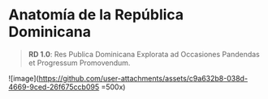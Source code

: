 # Anatomía de la República Dominicana

> **RD 1.0**: Res Publica Dominicana Explorata ad Occasiones Pandendas et Progressum Promovendum.

![image](https://github.com/user-attachments/assets/c9a632b8-038d-4669-9ced-26f675ccb095 =500x)

